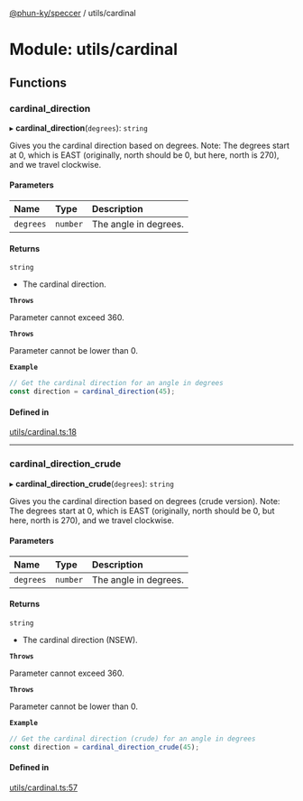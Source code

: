 [@phun-ky/speccer](../README.md) / utils/cardinal

# Module: utils/cardinal

## Functions

### cardinal\_direction

▸ **cardinal_direction**(`degrees`): `string`

Gives you the cardinal direction based on degrees.
Note: The degrees start at 0, which is EAST (originally, north should be 0, but here, north is 270),
and we travel clockwise.

#### Parameters

| Name | Type | Description |
| :------ | :------ | :------ |
| `degrees` | `number` | The angle in degrees. |

#### Returns

`string`

- The cardinal direction.

**`Throws`**

Parameter cannot exceed 360.

**`Throws`**

Parameter cannot be lower than 0.

**`Example`**

```ts
// Get the cardinal direction for an angle in degrees
const direction = cardinal_direction(45);
```

#### Defined in

[utils/cardinal.ts:18](https://github.com/phun-ky/speccer/blob/main/src/utils/cardinal.ts#L18)

___

### cardinal\_direction\_crude

▸ **cardinal_direction_crude**(`degrees`): `string`

Gives you the cardinal direction based on degrees (crude version).
Note: The degrees start at 0, which is EAST (originally, north should be 0, but here, north is 270),
and we travel clockwise.

#### Parameters

| Name | Type | Description |
| :------ | :------ | :------ |
| `degrees` | `number` | The angle in degrees. |

#### Returns

`string`

- The cardinal direction (NSEW).

**`Throws`**

Parameter cannot exceed 360.

**`Throws`**

Parameter cannot be lower than 0.

**`Example`**

```ts
// Get the cardinal direction (crude) for an angle in degrees
const direction = cardinal_direction_crude(45);
```

#### Defined in

[utils/cardinal.ts:57](https://github.com/phun-ky/speccer/blob/main/src/utils/cardinal.ts#L57)
